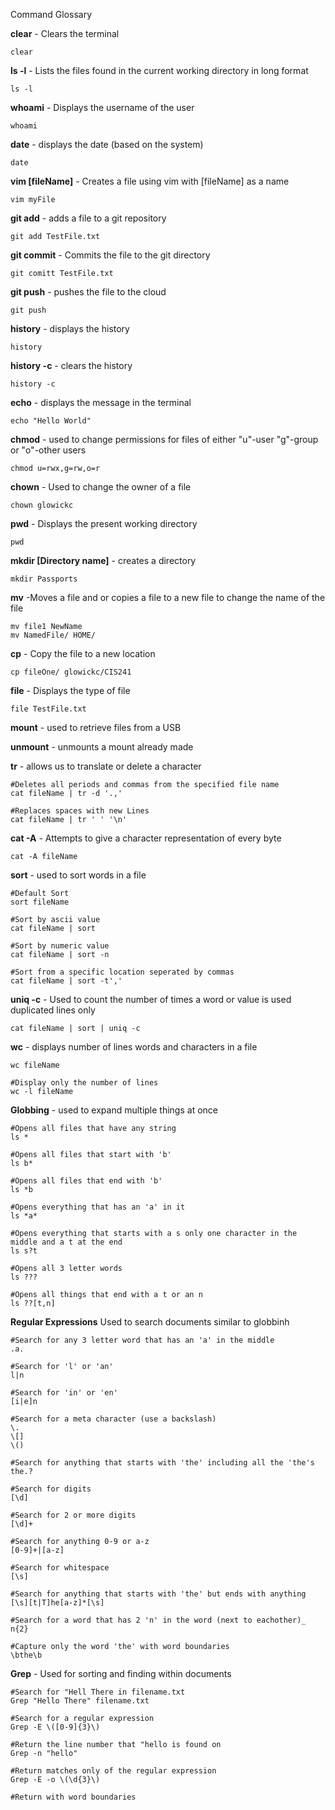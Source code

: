 Command Glossary

**clear** - Clears the terminal
```
clear
```

**ls -l** - Lists the files found in the current working directory in long format
```
ls -l
```

**whoami** - Displays the username of the user
```
whoami
```

**date** - displays the date (based on the system)
```
date
```

**vim [fileName]** - Creates a file using vim with [fileName] as a name
```
vim myFile
```

**git add** - adds a file to a git repository
```
git add TestFile.txt
```

**git commit** - Commits the file to the git directory
```
git comitt TestFile.txt
```

**git push** - pushes the file to the cloud
```
git push 
```

**history** - displays the history
```
history
```

**history -c** - clears the history
```
history -c
```

**echo** - displays the message in the terminal
```
echo "Hello World"
```

**chmod** - used to change permissions for files of either "u"-user "g"-group or "o"-other users
```
chmod u=rwx,g=rw,o=r
```

**chown** - Used to change the owner of a file
```
chown glowickc
```

**pwd** - Displays the present working directory
```
pwd
```

**mkdir [Directory name]** - creates a directory
```
mkdir Passports
```

**mv** -Moves a file and or copies a file to a new file to change the name of the file
```
mv file1 NewName
mv NamedFile/ HOME/
```

**cp** - Copy the file to a new location
```
cp fileOne/ glowickc/CIS241
```

**file** - Displays the type of file
```
file TestFile.txt
```

**mount** - used to retrieve files from a USB

**unmount** - unmounts a mount already made

**tr** - allows us to translate or delete a character
```
#Deletes all periods and commas from the specified file name
cat fileName | tr -d '.,'

#Replaces spaces with new Lines
cat fileName | tr ' ' '\n'
```

**cat -A** - Attempts to give a character representation of every byte
```
cat -A fileName
```

**sort** - used to sort words in a file
```
#Default Sort
sort fileName

#Sort by ascii value
cat fileName | sort

#Sort by numeric value
cat fileName | sort -n

#Sort from a specific location seperated by commas
cat fileName | sort -t','
```

**uniq -c** - Used to count the number of times a word or value is used duplicated lines only
```
cat fileName | sort | uniq -c
```

**wc** - displays number of lines words and characters in a file
```
wc fileName

#Display only the number of lines
wc -l fileName
```

**Globbing** - used to expand multiple things at once
```
#Opens all files that have any string
ls *

#Opens all files that start with 'b'
ls b*

#Opens all files that end with 'b'
ls *b

#Opens everything that has an 'a' in it
ls *a*

#Opens everything that starts with a s only one character in the middle and a t at the end
ls s?t

#Opens all 3 letter words
ls ???

#Opens all things that end with a t or an n
ls ??[t,n]
```

**Regular Expressions** Used to search documents similar to globbinh
```
#Search for any 3 letter word that has an 'a' in the middle
.a.

#Search for 'l' or 'an'
l|n

#Search for 'in' or 'en'
[i|e]n

#Search for a meta character (use a backslash)
\.
\[]
\()

#Search for anything that starts with 'the' including all the 'the's
the.?

#Search for digits
[\d]

#Search for 2 or more digits
[\d]+

#Search for anything 0-9 or a-z
[0-9]+|[a-z]

#Search for whitespace
[\s]

#Search for anything that starts with 'the' but ends with anything
[\s][t|T]he[a-z]*[\s]

#Search for a word that has 2 'n' in the word (next to eachother)_
n{2}

#Capture only the word 'the' with word boundaries
\bthe\b

```

**Grep** - Used for sorting and finding within documents
```
#Search for "Hell There in filename.txt
Grep "Hello There" filename.txt

#Search for a regular expression
Grep -E \([0-9]{3}\)

#Return the line number that "hello is found on
Grep -n "hello"

#Return matches only of the regular expression
Grep -E -o \(\d{3}\)

#Return with word boundaries

